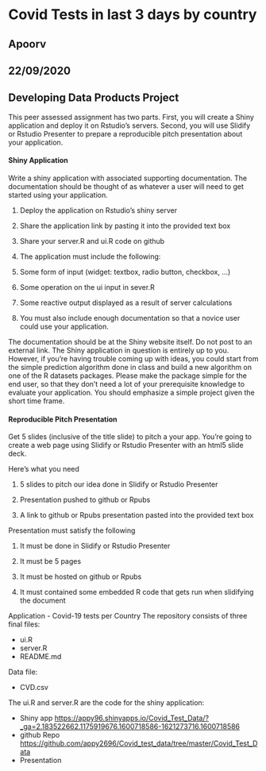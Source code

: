 # Covid Tests in last 3 days by country

## Apoorv

## 22/09/2020


## Developing Data Products Project
This peer assessed assignment has two parts. First, you will create a Shiny application and deploy it on Rstudio’s servers. Second, you will use Slidify or Rstudio Presenter to prepare a reproducible pitch presentation about your application.

#### Shiny Application

Write a shiny application with associated supporting documentation. The documentation should be thought of as whatever a user will need to get started using your application.

1. Deploy the application on Rstudio’s shiny server

2. Share the application link by pasting it into the provided text box

3. Share your server.R and ui.R code on github

4. The application must include the following:

5. Some form of input (widget: textbox, radio button, checkbox, …)

6. Some operation on the ui input in sever.R

7. Some reactive output displayed as a result of server calculations

8. You must also include enough documentation so that a novice user could use your application.

The documentation should be at the Shiny website itself. Do not post to an external link. The Shiny application in question is entirely up to you. However, if you’re having trouble coming up with ideas, you could start from the simple prediction algorithm done in class and build a new algorithm on one of the R datasets packages. Please make the package simple for the end user, so that they don’t need a lot of your prerequisite knowledge to evaluate your application. You should emphasize a simple project given the short time frame.

#### Reproducible Pitch Presentation

Get 5 slides (inclusive of the title slide) to pitch a your app. You’re going to create a web page using Slidify or Rstudio Presenter with an html5 slide deck.

Here’s what you need

1. 5 slides to pitch our idea done in Slidify or Rstudio Presenter

2. Presentation pushed to github or Rpubs

3. A link to github or Rpubs presentation pasted into the provided text box

Presentation must satisfy the following

1. It must be done in Slidify or Rstudio Presenter

2. It must be 5 pages

3. It must be hosted on github or Rpubs

4. It must contained some embedded R code that gets run when slidifying the document

Application - Covid-19 tests per Country
The repository consists of three final files:

- ui.R
- server.R
- README.md

Data file:

- CVD.csv

The ui.R and server.R are the code for the shiny application:
- Shiny app
https://appy96.shinyapps.io/Covid_Test_Data/?_ga=2.183522662.1175919676.1600718586-1621273716.1600718586
- github Repo
https://github.com/appy2696/Covid_test_data/tree/master/Covid_Test_Data
- Presentation

